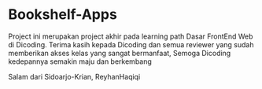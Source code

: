 # Bookshelf-Apps

Project ini merupakan project akhir pada learning path Dasar FrontEnd Web di Dicoding.
Terima kasih kepada Dicoding dan semua reviewer yang sudah memberikan akses kelas yang sangat bermanfaat, Semoga Dicoding kedepannya semakin maju dan berkembang

Salam dari Sidoarjo-Krian, ReyhanHaqiqi
